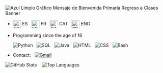 
![Azul Limpio Gráfico Mensaje de Bienvenida Primaria Regreso a Clases Banner](https://github.com/Aznar7/Aznar7/assets/146083581/fdeac10f-5ae4-4845-afe5-ab91732304e0)


- <img src="https://github.com/Aznar7/Aznar7/assets/146083581/7a1a6a45-8f7a-467f-8fbb-adcfef2515cd" alt="ES" width="25" align="center"> ES &nbsp;  <img src="https://github.com/Aznar7/Aznar7/assets/146083581/54b41db6-7269-47dc-996c-9a5556859ea5" alt="FR" width="25" align="center"> FR &nbsp;  <img src="https://github.com/Aznar7/Aznar7/assets/146083581/ac2a313d-deae-4047-9501-dce20b296705" alt="CAT" width="25" align="center"> CAT &nbsp;  <img src="https://github.com/Aznar7/Aznar7/assets/146083581/3b848f66-d5b1-46fb-8cad-c3c610945cd6" alt="BR" width="25" align="center"> ENG 

- Programming since the age of 16

  ![Python](https://img.shields.io/badge/-Python-yellow?style=flat-square&logo=python) &nbsp; ![SQL](https://img.shields.io/badge/-SQL-orange?style=flat-square&logo=postgresql) &nbsp; ![Java](https://img.shields.io/badge/-Java-red?style=flat-square&logo=java) &nbsp; ![HTML](https://img.shields.io/badge/-HTML-orange?style=flat-square&logo=html5) &nbsp; ![CSS](https://img.shields.io/badge/-CSS-blue?style=flat-square&logo=css3) &nbsp; ![Bash](https://img.shields.io/badge/-Bash-black?style=flat-square&logo=gnu-bash)


- Contact: &nbsp;  [![Gmail](https://img.shields.io/badge/-Gmail-red?style=flat-square&logo=gmail&logoColor=white)](mailto:paulaznartequen@gmail.com)    


 ![GitHub Stats](https://github-readme-stats.vercel.app/api?username=Aznar7&show_icons=true&theme=radical)   &nbsp;&nbsp;    ![Top Languages](https://github-readme-stats.vercel.app/api/top-langs/?username=Aznar7&layout=compact&theme=radical)


